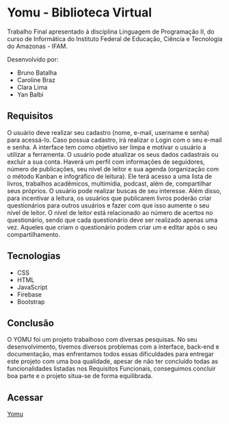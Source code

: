 # Yomu - Biblioteca Virtual

Trabalho Final apresentado à disciplina Linguagem de Programação II, do curso de Informática do Instituto Federal de Educação, Ciência e Tecnologia do Amazonas - IFAM.

Desenvolvido por:
- Bruno Batalha
- Caroline Braz
- Clara Lima
- Yan Balbi

## Requisitos
O usuário deve realizar seu cadastro (nome, e-mail, username e senha) para acessá-lo. Caso possua cadastro, irá realizar o Login com o seu e-mail e senha. A interface tem como objetivo ser limpa e motivar o usuário a utilizar a ferramenta. O usuário pode atualizar os seus dados cadastrais ou excluir a sua conta. Haverá um perfil com informações de seguidores, número de publicações, seu nível de leitor e sua agenda (organização com o método Kanban e infográfico de leitura). Ele terá acesso a uma lista de livros, trabalhos acadêmicos, multimídia, podcast, além de, compartilhar seus próprios. O usuário pode realizar buscas de seu interesse. Além disso, para incentivar a leitura, os usuários que publicarem livros poderão criar questionários para outros usuários e fazer com que isso aumente o seu nível de leitor. O nível de leitor está relacionado ao número de acertos no questionário, sendo que cada questionário deve ser realizado apenas uma vez. Aqueles que criam o questionário podem criar um e editar após o seu compartilhamento. 

## Tecnologias
- CSS
- HTML
- JavaScript
- Firebase
- Bootstrap

## Conclusão
O YOMU foi um projeto trabalhoso com diversas pesquisas. No seu desenvolvimento, tivemos diversos problemas com a interface, back-end e documentação, mas enfrentamos todos essas dificuldades para entregar este projeto com uma boa qualidade, apesar de não ter concluído todas as funcionalidades listadas nos Requisitos Funcionais, conseguimos concluir boa parte e o projeto situa-se  de forma equilibrada.

## Acessar
[Yomu](brunobatalha.github.io/Yomu/)
